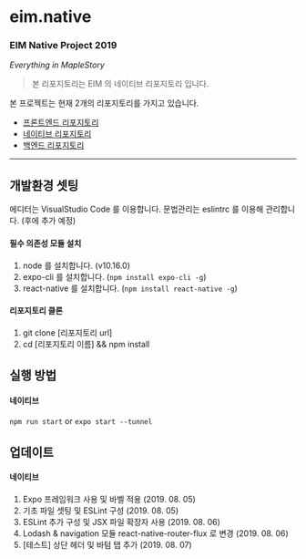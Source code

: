 # eim.native

### EIM Native Project 2019
_Everything in MapleStory_

> 본 리포지토리는 EIM 의 네이티브 리포지토리 입니다.

본 프로젝트는 현재 2개의 리포지토리를 가지고 있습니다.
* [프론트엔드 리포지토리](https://github.com/luke2327/eim.frontend)
* [네이티브 리포지토리](https://github.com/luke2327/eim.native)
* [백엔드 리포지토리](https://github.com/luke2327/eim.backend)

- - -

## 개발환경 셋팅
에디터는 VisualStudio Code 를 이용합니다.
문법관리는 eslintrc 를 이용해 관리합니다. (후에 추가 예정)

#### 필수 의존성 모듈 설치
1. node 를 설치합니다. (v10.16.0)
2. expo-cli 를 설치합니다. (`npm install expo-cli -g`)
3. react-native 를 설치합니다. (`npm install react-native -g`)

#### 리포지토리 클론
1. git clone [리포지토리 url]
2. cd [리포지토리 이름] && npm install

## 실행 방법
#### 네이티브
`npm run start` or `expo start --tunnel`

## 업데이트
#### 네이티브
1. Expo 프레임워크 사용 및 바벨 적용 (2019. 08. 05)
2. 기초 파일 셋팅 및 ESLint 구성 (2019. 08. 05)
3. ESLint 추가 구성 및 JSX 파일 확장자 사용 (2019. 08. 06)
4. Lodash & navigation 모듈 react-native-router-flux 로 변경 (2019. 08. 06)
5. [테스트] 상단 헤더 및 바텀 탭 추가 (2019. 08. 07)
